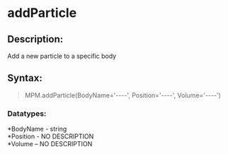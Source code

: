 # addParticle

## Description:  
Add a new particle to a specific body  

## Syntax:  
>MPM.addParticle(BodyName='----', Position='----', Volume='----')  

### Datatypes:  
*BodyName - string  
*Position - NO DESCRIPTION  
*Volume – NO DESCRIPTION  
